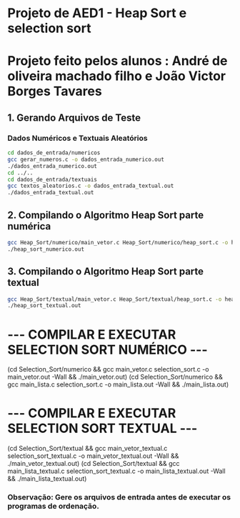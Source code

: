#  Projeto de AED1 - Heap Sort e selection sort
#  Projeto feito pelos alunos : André de oliveira machado filho e João Victor Borges Tavares
## 1. Gerando Arquivos de Teste

### Dados Numéricos e Textuais Aleatórios
```bash
cd dados_de_entrada/numericos
gcc gerar_numeros.c -o dados_entrada_numerico.out
./dados_entrada_numerico.out
cd ../..
cd dados_de_entrada/textuais
gcc textos_aleatorios.c -o dados_entrada_textual.out
./dados_entrada_textual.out
```

## 2. Compilando o Algoritmo Heap Sort parte numérica
```bash
gcc Heap_Sort/numerico/main_vetor.c Heap_Sort/numerico/heap_sort.c -o heap_sort_numerico.out
./heap_sort_numerico.out
```

## 3. Compilando o Algoritmo Heap Sort parte textual
```bash
gcc Heap_Sort/textual/main_vetor.c Heap_Sort/textual/heap_sort.c -o heap_sort_textual.out
./heap_sort_textual.out
```

# --- COMPILAR E EXECUTAR SELECTION SORT NUMÉRICO ---

(cd Selection_Sort/numerico && gcc main_vetor.c selection_sort.c -o main_vetor.out -Wall && ./main_vetor.out)
(cd Selection_Sort/numerico && gcc main_lista.c selection_sort.c -o main_lista.out -Wall && ./main_lista.out)

# --- COMPILAR E EXECUTAR SELECTION SORT TEXTUAL ---

(cd Selection_Sort/textual && gcc main_vetor_textual.c selection_sort_textual.c -o main_vetor_textual.out -Wall && ./main_vetor_textual.out)
(cd Selection_Sort/textual && gcc main_lista_textual.c selection_sort_textual.c -o main_lista_textual.out -Wall && ./main_lista_textual.out)

### Observação: Gere os arquivos de entrada antes de executar os programas de ordenação.

